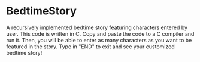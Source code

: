 # BedtimeStory
A recursively implemented bedtime story featuring characters entered by user.
This code is written in C. Copy and paste the code to a C compiler and run it. Then, you
will be able to enter as many characters as you want to be featured in the story. 
Type in "END" to exit and see your customized bedtime story!
